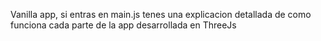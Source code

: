 Vanilla app, si entras en main.js tenes una explicacion detallada de como funciona cada parte de la app desarrollada en ThreeJs
